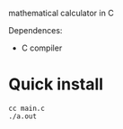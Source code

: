 mathematical calculator in C

Dependences:
- C compiler

# Quick install
```console
cc main.c
./a.out
```
